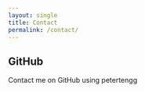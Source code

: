 ```yaml
---
layout: single
title: Contact
permalink: /contact/
---
```


## GitHub
Contact me on GitHub using petertengg